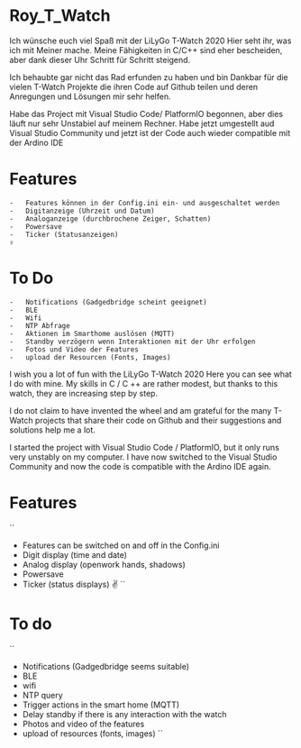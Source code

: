 # Roy_T_Watch

Ich wünsche euch viel Spaß mit der LiLyGo T-Watch 2020 Hier seht ihr, was ich mit Meiner mache. Meine Fähigkeiten in C/C++ sind eher bescheiden, aber dank dieser Uhr Schritt für Schritt steigend.

Ich behaubte gar nicht das Rad erfunden zu haben und bin Dankbar für die vielen T-Watch Projekte die ihren Code auf Github teilen und deren Anregungen und Lösungen mir sehr helfen.

Habe das Project mit Visual Studio Code/ PlatformIO begonnen, aber dies läuft nur sehr Unstabiel auf meinem Rechner.
Habe jetzt umgestellt aud Visual Studio Community und jetzt ist der Code auch wieder compatible mit der Ardino IDE

# Features

```
-   Features können in der Config.ini ein- und ausgeschaltet werden
-   Digitanzeige (Uhrzeit und Datum)
-   Analoganzeige (durchbrochene Zeiger, Schatten)
-   Powersave 
-   Ticker (Statusanzeigen)
✌
```

# To Do

```
-   Notifications (Gadgedbridge scheint geeignet)
-   BLE
-   Wifi
-   NTP Abfrage
-   Aktionen im Smarthome auslösen (MQTT)
-   Standby verzögern wenn Interaktionen mit der Uhr erfolgen
-   Fotos und Video der Features
-   upload der Resourcen (Fonts, Images)
```

I wish you a lot of fun with the LiLyGo T-Watch 2020 Here you can see what I do with mine. My skills in C / C ++ are rather modest, but thanks to this watch, they are increasing step by step.

I do not claim to have invented the wheel and am grateful for the many T-Watch projects that share their code on Github and their suggestions and solutions help me a lot.

I started the project with Visual Studio Code / PlatformIO, but it only runs very unstably on my computer.
I have now switched to the Visual Studio Community and now the code is compatible with the Ardino IDE again.

# Features

``
- Features can be switched on and off in the Config.ini
- Digit display (time and date)
- Analog display (openwork hands, shadows)
- Powersave
- Ticker (status displays)
✌
``

# To do

``
- Notifications (Gadgedbridge seems suitable)
- BLE
- wifi
- NTP query
- Trigger actions in the smart home (MQTT)
- Delay standby if there is any interaction with the watch
- Photos and video of the features
- upload of resources (fonts, images)
``
